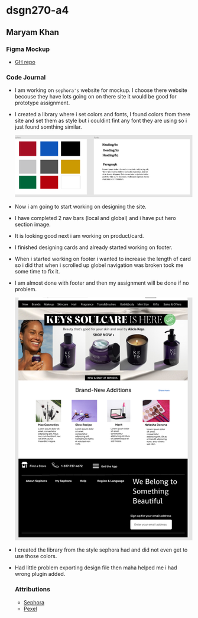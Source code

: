 # dsgn270-a4

## Maryam Khan

### Figma Mockup

- [GH repo]()

### Code Journal

- I am working on `sephora's` website for mockup. I choose there website becouse they have 
   lots going on on there site it would be good for prototype assignment.
- I created a library where i set colors and fonts, I found colors from there site and set them as style
   but i couldint fint any font they are using so i just found somthing similar.

    ![Libray style](assets/images/library.PNG)

- Now i am going to start working on designing the site.
- I have completed 2 nav bars (local and global) and i have put hero section image.
- It is looking good next i am working on product/card.
- I finished designing cards and already started working on footer.
- When i started working on footer i wanted to increase the length of card so i did that 
  when i scrolled up globel navigation was broken took me some time to fix it.
- I am almost done with footer and then my assignment will be done if no problem.

  ![Sephora Site Mockup](assets/images/work-in-process.PNG)
- I created the library from the style sephora had and did not even get to use those colors.
- Had little problem exporting design file then maha helped me i had wrong plugin added.

  ### Attributions

  - [Sephora](https://www.sephora.com/ca/en/)
  - [Pexel](https://www.pexels.com/search/cosmetics/)